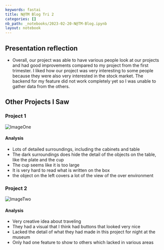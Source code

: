 ```yaml
---
keywords: fastai
title: N@TM Blog Tri 2
categories: []
nb_path: _notebooks/2023-02-20-N@TM-Blog.ipynb
layout: notebook
---
```


<!--
#################################################
### THIS FILE WAS AUTOGENERATED! DO NOT EDIT! ###
#################################################
# file to edit: _notebooks/2023-02-20-N@TM-Blog.ipynb
-->

<div class="container" id="notebook-container">
        
<div class="cell border-box-sizing text_cell rendered"><div class="inner_cell">
<div class="text_cell_render border-box-sizing rendered_html">
<h2 id="Presentation-reflection">Presentation reflection<a class="anchor-link" href="#Presentation-reflection"> </a></h2><ul>
<li>Overall, our project was able to have various people look at our projects and had good improvements compared to my project from the first trimester. I liked how our project was very interesting to some people because they were also very interested in the stock market. The backend for my feature did not work completely yet so I was unable to gather data from the others. </li>
</ul>

</div>
</div>
</div>
<div class="cell border-box-sizing text_cell rendered"><div class="inner_cell">
<div class="text_cell_render border-box-sizing rendered_html">
<h2 id="Other-Projects-I-Saw">Other Projects I Saw<a class="anchor-link" href="#Other-Projects-I-Saw"> </a></h2><h3 id="Project-1">Project 1<a class="anchor-link" href="#Project-1"> </a></h3><p><img src="/Project-1/images/copied_from_nb/../images/IMG_0723.jpeg" alt="ImageOne"></p>
<h4 id="Analysis">Analysis<a class="anchor-link" href="#Analysis"> </a></h4><ul>
<li>Lots of detailed surroundings, including the cabinets and table</li>
<li>The dark surroundings does hide the detail of the objects on the table, like the plate and the cup</li>
<li>The cup seems like it is too large</li>
<li>It is very hard to read what is written on the box</li>
<li>the object on the left covers a lot of the view of the over environment</li>
</ul>

</div>
</div>
</div>
<div class="cell border-box-sizing text_cell rendered"><div class="inner_cell">
<div class="text_cell_render border-box-sizing rendered_html">
<h3 id="Project-2">Project 2<a class="anchor-link" href="#Project-2"> </a></h3><p><img src="/Project-1/images/copied_from_nb/../images/IMG_0722.jpeg" alt="ImageTwo"></p>
<h4 id="Analysis">Analysis<a class="anchor-link" href="#Analysis"> </a></h4><ul>
<li>Very creative idea about traveling</li>
<li>They had a visual that I think had buttons that looked very nice</li>
<li>Lacked the detail of what they had made in this project for night at the museum</li>
<li>Only had one feature to show to others which lacked in various areas</li>
</ul>

</div>
</div>
</div>
</div>
 

